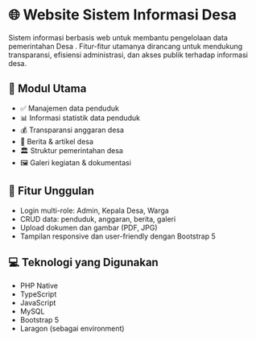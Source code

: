 # 🌐 Website Sistem Informasi Desa 

Sistem informasi berbasis web untuk membantu pengelolaan data pemerintahan Desa . Fitur-fitur utamanya dirancang untuk mendukung transparansi, efisiensi administrasi, dan akses publik terhadap informasi desa.

## 📌 Modul Utama
- ✅ Manajemen data penduduk
- 📊 Informasi statistik data penduduk
- 💰 Transparansi anggaran desa
- 📰 Berita & artikel desa
- 🏛️ Struktur pemerintahan desa
- 🖼️ Galeri kegiatan & dokumentasi

## 🔧 Fitur Unggulan
- Login multi-role: Admin, Kepala Desa, Warga
- CRUD data: penduduk, anggaran, berita, galeri
- Upload dokumen dan gambar (PDF, JPG)
- Tampilan responsive dan user-friendly dengan Bootstrap 5

## 💻 Teknologi yang Digunakan
- PHP Native
- TypeScript
- JavaScript
- MySQL
- Bootstrap 5
- Laragon (sebagai environment)

